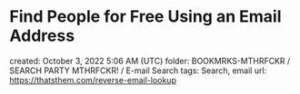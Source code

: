 # Find People for Free Using an Email Address

created: October 3, 2022 5:06 AM (UTC)
folder: BOOKMRKS-MTHRFCKR / SEARCH PARTY MTHRFCKR! / E-mail Search
tags: Search, email
url: https://thatsthem.com/reverse-email-lookup